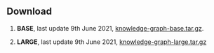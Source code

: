 ## Download

1. **BASE**, last update 9th June 2021, [knowledge-graph-base.tar.gz](https://f000.backblazeb2.com/file/malaya-model/finetuned/knowledge-graph-base.tar.gz).

1. **LARGE**, last update 9th June 2021, [knowledge-graph-large.tar.gz](https://f000.backblazeb2.com/file/malaya-model/finetuned/knowledge-graph-large.tar.gz)